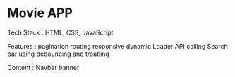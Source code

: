 
# Movie APP


Tech Stack : HTML, CSS, JavaScript

Features :
pagination
routing
responsive
dynamic
Loader
API calling
Search bar using debouncing and troatling

Content :
Navbar
banner
